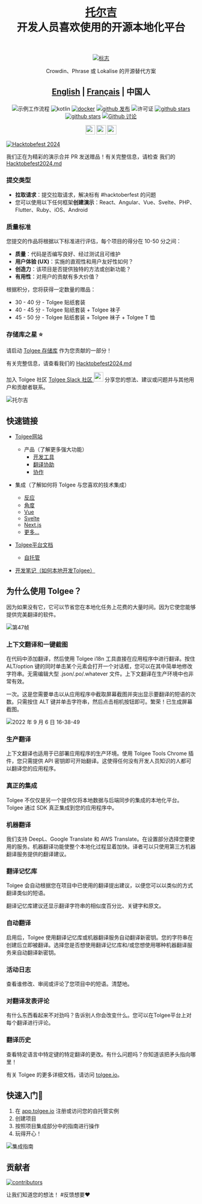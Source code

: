<h1 align="center" style="border-bottom: none">
    <b>
        <a href="https://tolgee.io">托尔吉</a><br>
    </b>
    开发人员喜欢使用的开源本地化平台<br/>
    <br>
</h1>

<div align="center">

[![标志](https://user-images.githubusercontent.com/18496315/188628892-33fcc282-26f1-4035-8105-95952bd93de9.svg)](https://tolgee.io)

Crowdin、Phrase 或 Lokalise 的开源替代方案

<h2 align="center" style="border-bottom: none">

[**English**](../README.md) | [**Français**](README.fr.md) | **中国人**

</h2>

![示例工作流程](https://github.com/tolgee/tolgee-platform/actions/workflows/test.yml/badge.svg)
![kotlin](https://img.shields.io/github/languages/top/tolgee/tolgee-platform)
[![docker](https://img.shields.io/docker/v/tolgee/tolgee/latest?label=DockerHub)](https://hub.docker.com/repository/docker/tolgee/tolgee)
[![github 发布](https://img.shields.io/github/v/release/tolgee/tolgee-platform?label=GitHub%20Release)](https://github.com/tolgee/tolgee-platform/releases/latest)
![许可证](https://img.shields.io/badge/license-Apache%202%20%2F%20Tolgee%20EL-blue)
[![github stars](https://img.shields.io/github/stars/tolgee/tolgee-js?style=social&label=Tolgee%20JS)](https://github.com/tolgee/tolgee-js)
[![github stars](https://img.shields.io/github/stars/tolgee/tolgee-platform?style=social&label=Tolgee%20Platform)](https://github.com/tolgee/tolgee-platform)
[![Github 讨论](https://img.shields.io/github/discussions/tolgee/tolgee-platform)](https://github.com/tolgee/tolgee-platform/discussions)
</div>

<div align="center">

[<img src="https://img.shields.io/badge/-Facebook-424549?style=social&logo=facebook" height=25 />](https://www.facebook.com/Tolgee.i18n)
[<img src="https://img.shields.io/badge/-Twitter-424549?style=social&logo=twitter" height=25 />](https://twitter.com/Tolgee_i18n)
[<img src="https://img.shields.io/badge/-Linkedin-424549?style=social&logo=linkedin" height=25 />](https://www.linkedin.com/company/tolgee)
</div>

[![Hacktobefest 2024](https://github.com/user-attachments/assets/c25ea58a-4bcf-4cd1-8fb6-e418466a57cf)](./Hacktobefest2024.md)

我们正在为精彩的演示合并 PR 发送赠品！有关完整信息，请检查
我们的 [Hacktobefest2024.md](./Hacktobefest2024.md)

### 提交类型
- **拉取请求**：提交拉取请求，解决标有 #hacktoberfest 的问题
- 您可以使用以下任何框架**创建演示**：React、Angular、Vue、Svelte、PHP、Flutter、Ruby、iOS、Android

### 质量标准

您提交的作品将根据以下标准进行评估，每个项目的得分在 10-50 分之间：
- **质量**：代码是否编写良好、经过测试且可维护
- **用户体验 (UX)**：实施的直观性和用户友好性如何？
- **创造力**：该项目是否提供独特的方法或创新功能？
- **有用性**：对用户的贡献有多大价值？
    
根据积分，您将获得一定数量的赠品：
    
- 30 - 40 分 - Tolgee 贴纸套装
- 40 - 45 分 - Tolgee 贴纸套装 + Tolgee 袜子
- 45 - 50 分 - Tolgee 贴纸套装 + Tolgee 袜子 + Tolgee T 恤
    
### 存储库之星 ⭐

请启动 [Tolgee 存储库](https://github.com/tolgee/tolgee-platform) 作为您贡献的一部分！

有关完整信息，请查看我们的 [Hacktobefest2024.md](./Hacktobefest2024.md)

加入 Tolgee 社区 [Tolgee Slack 社区 <img src="https://img.shields.io/badge/-Tolgee Comunity-424549?style=social&logo=slack" height=25 />](https://join.slack.com/t/tolgeecommunity/shared_invite/zt-195isb5u8-_RcSRgVJfvgsPpOBIok~IQ) 分享您的想法、建议或问题并与其他用户和贡献者联系。

![托尔吉](https://user-images.githubusercontent.com/18496315/188632536-3547fd70-755c-4a32-9b1e-fb1afbf84b33.png)

## 快速链接
- [Tolgee网站](https://tolgee.io)

  - 产品（了解更多强大功能）
    - [开发工具](https://tolgee.io/features/dev-tools)
    - [翻译协助](https://tolgee.io/features/translation-assistance)
    - [协作](https://tolgee.io/features/collaboration)
- 集成（了解如何将 Tolgee 与您喜欢的技术集成）
  - [反应](https://tolgee.io/integrations/react)
  - [角度](https://tolgee.io/integrations/angular)
  - [Vue](https://tolgee.io/integrations/vue)
  - [Svelte](https://tolgee.io/integrations/svelte)
  - [Next.js](https://tolgee.io/integrations/next)
  - [更多...](https://tolgee.io/integrations/all)
- [Tolgee平台文档](https://tolgee.io/docs/platform)
  - [自托管](https://tolgee.io/docs/platform/self_hosting/running_with_docker)
- [开发笔记（如何本地开发Tolgee）](../DEVELOPMENT.md)

## 为什么使用 Tolgee？

因为如果没有它，它可以节省您在本地化任务上花费的大量时间。因为它使您能够提供完美翻译的软件。 

![第47帧](https://user-images.githubusercontent.com/18496315/188637819-ac4eb02d-7859-4ca8-9807-27818a52782d.png)

### 上下文翻译和一键截图

在代码中添加翻译，然后使用 Tolgee i18n 工具直接在应用程序中进行翻译。按住 ALT/option 键的同时单击某个元素会打开一个对话框，您可以在其中简单地修改字符串。无需编辑大型 .json/.po/.whatever 文件。上下文翻译在生产环境中也非常有效。

一次。这是您需要单击以从应用程序中截取屏幕截图并突出显示要翻译的短语的次数。只需按住 ALT 键并单击字符串，然后点击相机按钮即可。繁荣！已生成屏幕截图。

![2022 年 9 月 6 日 16-38-49](https://user-images.githubusercontent.com/18496315/188672133-064d2a26-e414-4f5e-ab43-549af8cb2145.gif)

### 生产翻译

上下文翻译也适用于已部署应用程序的生产环境。使用 Tolgee Tools Chrome 插件，您只需提供 API 密钥即可开始翻译。这使得任何没有开发人员知识的人都可以翻译您的应用程序。

### 真正的集成

Tolgee 不仅仅是另一个提供仅将本地数据与后端同步的集成的本地化平台。 Tolgee 通过 SDK 真正集成到您的应用程序中。

### 机器翻译

我们支持 DeepL、Google Translate 和 AWS Translate。在设置部分选择您要使用的服务。机器翻译功能使整个本地化过程显着加快。译者可以只使用第三方机器翻译服务提供的翻译建议。

### 翻译记忆库

Tolgee 会自动根据您在项目中已使用的翻译提出建议，以便您可以以类似的方式翻译类似的短语。

翻译记忆库建议还显示翻译字符串的相似度百分比、关键字和原文。

### 自动翻译

启用后，Tolgee 使用翻译记忆库或机器翻译服务自动翻译新密钥。您的字符串在创建后立即被翻译。选择您是否想使用翻译记忆库和/或您想使用哪种机器翻译服务来自动翻译新密钥。

### 活动日志

查看谁修改、审阅或评论了您项目中的短语。清楚地。

### 对翻译发表评论

有什么东西看起来不对劲吗？告诉别人你会改变什么。您可以在Tolgee平台上对每个翻译进行评论。

### 翻译历史

查看特定语言中特定键的特定翻译的更改。有什么问题吗？你知道该把矛头指向哪里！

有关 Tolgee 的更多详细文档，请访问 [tolgee.io](https://tolgee.io)。

## 快速入门🚀

1. 在 [app.tolgee.io](https://app.tolgee.io/sign_up) 注册或访问您的自托管实例
2. 创建项目
3. 按照项目集成部分中的指南进行操作
4. 玩得开心！

![集成指南](https://user-images.githubusercontent.com/18496315/188818166-d70d4676-7bd2-4328-91eb-720add935ab6.gif)

## 贡献者

<a href="https://github.com/tolgee/tolgee-platform/graphs/contributors">
  <img alt="contributors" src="https://contrib.rocks/image?repo=tolgee/tolgee-platform"/>
</a>

让我们知道您的想法！ #反馈想要❤️






















